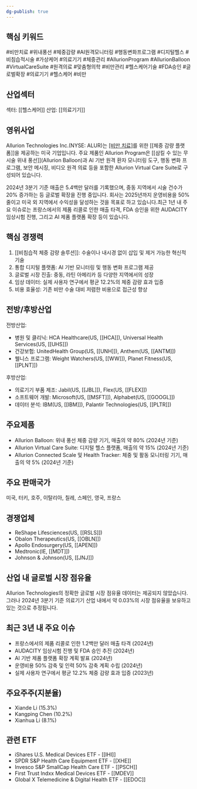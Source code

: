 ```yaml
---
dg-publish: true
---
```

## 핵심 키워드

#비만치료 #위내풍선 #체중감량 #AI원격모니터링 #행동변화프로그램 #디지털헬스 #비침습적시술 #가상케어 #의료기기 #체중관리 #AllurionProgram #AllurionBalloon #VirtualCareSuite #원격의료 #맞춤형의학 #비만관리 #헬스케어기술 #FDA승인 #글로벌확장 #의료기기 #헬스케어 #비만 

## 산업섹터

섹터: [[헬스케어]]
산업: [[의료기기]]

## 영위사업

Allurion Technologies Inc.(NYSE: ALUR)는 [[비만 치료]]([[비만]])를 위한 [[체중 감량 플랫폼]]을 제공하는 미국 기업입니다. 주요 제품인 Allurion Program은 [[삼킬 수 있는 무시술 위내 풍선]](Allurion Balloon)과 AI 기반 원격 환자 모니터링 도구, 행동 변화 프로그램, 보안 메시징, 비디오 원격 의료 등을 포함한 Allurion Virtual Care Suite로 구성되어 있습니다.

2024년 3분기 기준 매출은 5.4백만 달러를 기록했으며, 중동 지역에서 시술 건수가 20% 증가하는 등 글로벌 확장을 진행 중입니다. 회사는 2025년까지 운영비용을 50% 줄이고 미국 외 지역에서 수익성을 달성하는 것을 목표로 하고 있습니다.최근 1년 내 주요 이슈로는 프랑스에서의 제품 리콜로 인한 매출 타격, FDA 승인을 위한 AUDACITY 임상시험 진행, 그리고 AI 제품 플랫폼 확장 등이 있습니다.

## 핵심 경쟁력

1. [[비침습적 체중 감량 솔루션]]: 수술이나 내시경 없이 삽입 및 제거 가능한 혁신적 기술
2. 통합 디지털 플랫폼: AI 기반 모니터링 및 행동 변화 프로그램 제공
3. 글로벌 시장 진출: 중동, 라틴 아메리카 등 다양한 지역에서의 성장
4. 임상 데이터: 실제 사용자 연구에서 평균 12.2%의 체중 감량 효과 입증
5. 비용 효율성: 기존 비만 수술 대비 저렴한 비용으로 접근성 향상

## 전방/후방산업

전방산업:

- 병원 및 클리닉: HCA Healthcare(US, [[HCA]]), Universal Health Services(US, [[UHS]])
- 건강보험: UnitedHealth Group(US, [[UNH]]), Anthem(US, [[ANTM]])
- 웰니스 프로그램: Weight Watchers(US, [[WW]]), Planet Fitness(US, [[PLNT]])

후방산업:

- 의료기기 부품 제조: Jabil(US, [[JBL]]), Flex(US, [[FLEX]])
- 소프트웨어 개발: Microsoft(US, [[MSFT]]), Alphabet(US, [[GOOGL]])
- 데이터 분석: IBM(US, [[IBM]]), Palantir Technologies(US, [[PLTR]])

## 주요제품

- Allurion Balloon: 위내 풍선 체중 감량 기기, 매출의 약 80% (2024년 기준)
- Allurion Virtual Care Suite: 디지털 헬스 플랫폼, 매출의 약 15% (2024년 기준)
- Allurion Connected Scale 및 Health Tracker: 체중 및 활동 모니터링 기기, 매출의 약 5% (2024년 기준)

## 주요 판매국가

미국, 터키, 호주, 이탈리아, 칠레, 스페인, 영국, 프랑스

## 경쟁업체

- ReShape Lifesciences(US, [[RSLS]])
- Obalon Therapeutics(US, [[OBLN]])
- Apollo Endosurgery(US, [[APEN]])
- Medtronic(IE, [[MDT]])
- Johnson & Johnson(US, [[JNJ]])

## 산업 내 글로벌 시장 점유율

Allurion Technologies의 정확한 글로벌 시장 점유율 데이터는 제공되지 않았습니다. 그러나 2024년 3분기 기준 의료기기 산업 내에서 약 0.03%의 시장 점유율을 보유하고 있는 것으로 추정됩니다.

## 최근 3년 내 주요 이슈

- 프랑스에서의 제품 리콜로 인한 1.2백만 달러 매출 타격 (2024년)
- AUDACITY 임상시험 진행 및 FDA 승인 추진 (2024년)
- AI 기반 제품 플랫폼 확장 계획 발표 (2024년)
- 운영비용 50% 감축 및 인력 50% 감축 계획 수립 (2024년)
- 실제 사용자 연구에서 평균 12.2% 체중 감량 효과 입증 (2023년)

## 주요주주(지분율)

- Xiande Li (15.3%)
- Kangping Chen (10.2%)
- Xianhua Li (8.1%)

## 관련 ETF

- iShares U.S. Medical Devices ETF - [[IHI]]
- SPDR S&P Health Care Equipment ETF - [[XHE]]
- Invesco S&P SmallCap Health Care ETF - [[PSCH]]
- First Trust Indxx Medical Devices ETF - [[MDEV]]
- Global X Telemedicine & Digital Health ETF - [[EDOC]]